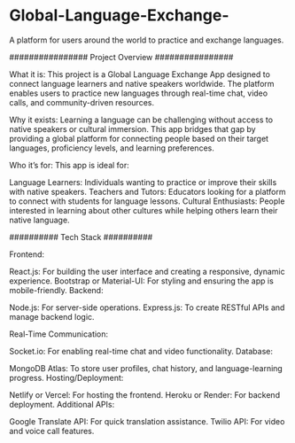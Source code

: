 # Global-Language-Exchange-
A platform for users around the world to practice and exchange languages.

################
Project Overview
################

What it is:
  This project is a Global Language Exchange App designed to connect language learners and native speakers worldwide. The platform enables users to practice new languages through real-time chat, video calls, and       community-driven resources.

Why it exists:
  Learning a language can be challenging without access to native speakers or cultural immersion. This app bridges that gap by providing a global platform for connecting people based on their target languages, proficiency levels, and learning preferences.

Who it’s for:
  This app is ideal for:

  Language Learners: Individuals wanting to practice or improve their skills with native speakers.
  Teachers and Tutors: Educators looking for a platform to connect with students for language lessons.
  Cultural Enthusiasts: People interested in learning about other cultures while helping others learn their native language.

##########
Tech Stack
##########

Frontend:

  React.js: For building the user interface and creating a responsive, dynamic experience.
  Bootstrap or Material-UI: For styling and ensuring the app is mobile-friendly.
Backend:

  Node.js: For server-side operations.
  Express.js: To create RESTful APIs and manage backend logic.
  
Real-Time Communication:

  Socket.io: For enabling real-time chat and video functionality.
Database:

MongoDB Atlas: To store user profiles, chat history, and language-learning progress.
Hosting/Deployment:

Netlify or Vercel: For hosting the frontend.
Heroku or Render: For backend deployment.
Additional APIs:

Google Translate API: For quick translation assistance.
Twilio API: For video and voice call features.


